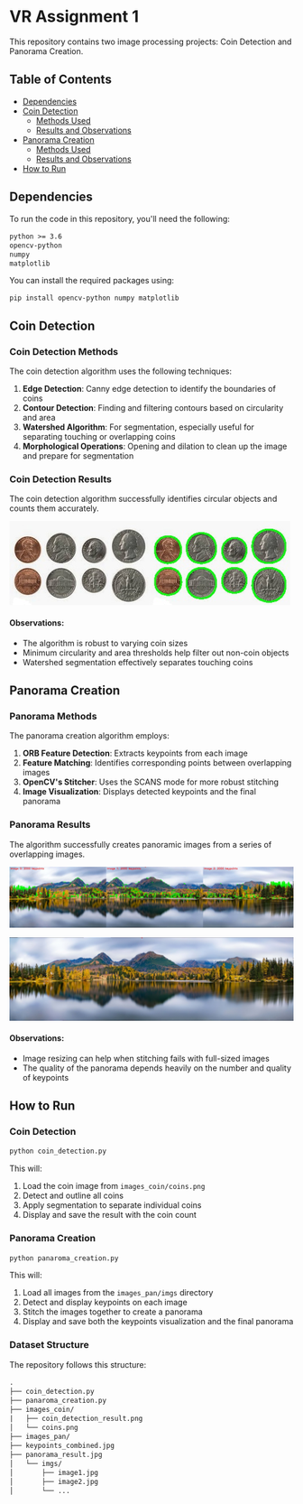 # VR Assignment 1

This repository contains two image processing projects: Coin Detection and Panorama Creation.

## Table of Contents
- [Dependencies](#dependencies)
- [Coin Detection](#coin-detection)
  - [Methods Used](#coin-detection-methods)
  - [Results and Observations](#coin-detection-results)
- [Panorama Creation](#panorama-creation)
  - [Methods Used](#panorama-methods)
  - [Results and Observations](#panorama-results)
- [How to Run](#how-to-run)

## Dependencies

To run the code in this repository, you'll need the following:

```
python >= 3.6
opencv-python
numpy
matplotlib
```

You can install the required packages using:

```bash
pip install opencv-python numpy matplotlib
```

## Coin Detection

### Coin Detection Methods

The coin detection algorithm uses the following techniques:

1. **Edge Detection**: Canny edge detection to identify the boundaries of coins
2. **Contour Detection**: Finding and filtering contours based on circularity and area
3. **Watershed Algorithm**: For segmentation, especially useful for separating touching or overlapping coins
4. **Morphological Operations**: Opening and dilation to clean up the image and prepare for segmentation

### Coin Detection Results

The coin detection algorithm successfully identifies circular objects and counts them accurately.

![Coin Detection Result](images_coin/coins_detected.jpg)

#### Observations:
- The algorithm is robust to varying coin sizes
- Minimum circularity and area thresholds help filter out non-coin objects
- Watershed segmentation effectively separates touching coins

## Panorama Creation

### Panorama Methods

The panorama creation algorithm employs:

1. **ORB Feature Detection**: Extracts keypoints from each image
2. **Feature Matching**: Identifies corresponding points between overlapping images
3. **OpenCV's Stitcher**: Uses the SCANS mode for more robust stitching
4. **Image Visualization**: Displays detected keypoints and the final panorama

### Panorama Results

The algorithm successfully creates panoramic images from a series of overlapping images.

![Keypoints Visualization](images_pan/keypoints_combined.jpg)

![Panorama Result](images_pan/panorama_result.jpg)

#### Observations:
- Image resizing can help when stitching fails with full-sized images
- The quality of the panorama depends heavily on the number and quality of keypoints

## How to Run

### Coin Detection

```bash
python coin_detection.py
```

This will:
1. Load the coin image from `images_coin/coins.png`
2. Detect and outline all coins
3. Apply segmentation to separate individual coins
4. Display and save the result with the coin count

### Panorama Creation

```bash
python panaroma_creation.py
```

This will:
1. Load all images from the `images_pan/imgs` directory
2. Detect and display keypoints on each image
3. Stitch the images together to create a panorama
4. Display and save both the keypoints visualization and the final panorama

### Dataset Structure

The repository follows this structure:
```
.
├── coin_detection.py
├── panaroma_creation.py
├── images_coin/
|   ├── coin_detection_result.png
│   └── coins.png
├── images_pan/
├── keypoints_combined.jpg
├── panorama_result.jpg
│   └── imgs/
│       ├── image1.jpg
│       ├── image2.jpg
│       └── ...
```

